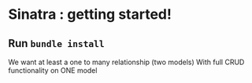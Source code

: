 # Sinatra : getting started! 

## Run `bundle install`

We want at least a one to many relationship (two models)
With full CRUD functionality on ONE  model